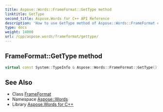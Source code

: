 ```yaml
---
title: Aspose::Words::FrameFormat::GetType method
linktitle: GetType
second_title: Aspose.Words for C++ API Reference
description: 'How to use GetType method of Aspose::Words::FrameFormat class in C++.'
type: docs
weight: 14000
url: /cpp/aspose.words/frameformat/gettype/
---
```

## FrameFormat::GetType method




```cpp
virtual const System::TypeInfo & Aspose::Words::FrameFormat::GetType() const override
```

## See Also

* Class [FrameFormat](../)
* Namespace [Aspose::Words](../../)
* Library [Aspose.Words for C++](../../../)
